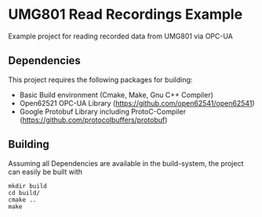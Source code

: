 # UMG801 Read Recordings Example
Example project for reading recorded data from UMG801 via OPC-UA

## Dependencies
This project requires the following packages for building:
* Basic Build environment (Cmake, Make, Gnu C++ Compiler)
* Open62521 OPC-UA Library (https://github.com/open62541/open62541)
* Google Protobuf Library including ProtoC-Compiler (https://github.com/protocolbuffers/protobuf)

## Building
Assuming all Dependencies are available in the build-system, the project can easily be built with
```
mkdir build
cd build/
cmake ..
make
```
